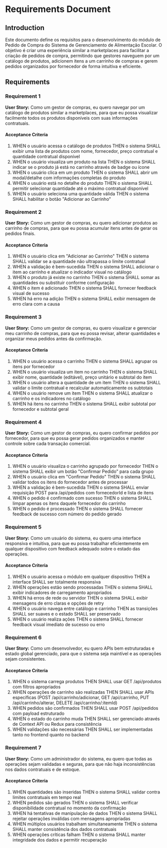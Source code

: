 # Requirements Document

## Introduction

Este documento define os requisitos para o desenvolvimento do módulo de Pedido de Compra do Sistema de Gerenciamento de Alimentação Escolar. O objetivo é criar uma experiência similar a marketplaces para facilitar a criação de pedidos de compra, permitindo que gestores naveguem por um catálogo de produtos, adicionem itens a um carrinho de compras e gerem pedidos organizados por fornecedor de forma intuitiva e eficiente.

## Requirements

### Requirement 1

**User Story:** Como um gestor de compras, eu quero navegar por um catálogo de produtos similar a marketplaces, para que eu possa visualizar facilmente todos os produtos disponíveis com suas informações contratuais.

#### Acceptance Criteria

1. WHEN o usuário acessa o catálogo de produtos THEN o sistema SHALL exibir uma lista de produtos com nome, fornecedor, preço contratual e quantidade contratual disponível
2. WHEN o usuário visualiza um produto na lista THEN o sistema SHALL indicar se o produto já está no carrinho através de badge ou ícone
3. WHEN o usuário clica em um produto THEN o sistema SHALL abrir um modal/detalhe com informações completas do produto
4. WHEN o usuário está no detalhe do produto THEN o sistema SHALL permitir selecionar quantidade até o máximo contratual disponível
5. WHEN o usuário seleciona uma quantidade válida THEN o sistema SHALL habilitar o botão "Adicionar ao Carrinho"

### Requirement 2

**User Story:** Como um gestor de compras, eu quero adicionar produtos ao carrinho de compras, para que eu possa acumular itens antes de gerar os pedidos finais.

#### Acceptance Criteria

1. WHEN o usuário clica em "Adicionar ao Carrinho" THEN o sistema SHALL validar se a quantidade não ultrapassa o limite contratual
2. WHEN a validação é bem-sucedida THEN o sistema SHALL adicionar o item ao carrinho e atualizar o indicador visual no catálogo
3. WHEN o produto já existe no carrinho THEN o sistema SHALL somar as quantidades ou substituir conforme configuração
4. WHEN o item é adicionado THEN o sistema SHALL fornecer feedback visual de sucesso
5. WHEN há erro na adição THEN o sistema SHALL exibir mensagem de erro clara com a causa

### Requirement 3

**User Story:** Como um gestor de compras, eu quero visualizar e gerenciar meu carrinho de compras, para que eu possa revisar, alterar quantidades e organizar meus pedidos antes da confirmação.

#### Acceptance Criteria

1. WHEN o usuário acessa o carrinho THEN o sistema SHALL agrupar os itens por fornecedor
2. WHEN o usuário visualiza um item no carrinho THEN o sistema SHALL exibir nome, quantidade (editável), preço unitário e subtotal do item
3. WHEN o usuário altera a quantidade de um item THEN o sistema SHALL validar o limite contratual e recalcular automaticamente os subtotais
4. WHEN o usuário remove um item THEN o sistema SHALL atualizar o carrinho e os indicadores no catálogo
5. WHEN há itens no carrinho THEN o sistema SHALL exibir subtotal por fornecedor e subtotal geral

### Requirement 4

**User Story:** Como um gestor de compras, eu quero confirmar pedidos por fornecedor, para que eu possa gerar pedidos organizados e manter controle sobre cada transação comercial.

#### Acceptance Criteria

1. WHEN o usuário visualiza o carrinho agrupado por fornecedor THEN o sistema SHALL exibir um botão "Confirmar Pedido" para cada grupo
2. WHEN o usuário clica em "Confirmar Pedido" THEN o sistema SHALL validar todos os itens do fornecedor antes de processar
3. WHEN a validação é bem-sucedida THEN o sistema SHALL enviar requisição POST para /api/pedidos com fornecedorId e lista de itens
4. WHEN o pedido é confirmado com sucesso THEN o sistema SHALL limpar apenas os itens daquele fornecedor do carrinho
5. WHEN o pedido é processado THEN o sistema SHALL fornecer feedback de sucesso com número do pedido gerado

### Requirement 5

**User Story:** Como um usuário do sistema, eu quero uma interface responsiva e intuitiva, para que eu possa trabalhar eficientemente em qualquer dispositivo com feedback adequado sobre o estado das operações.

#### Acceptance Criteria

1. WHEN o usuário acessa o módulo em qualquer dispositivo THEN a interface SHALL ser totalmente responsiva
2. WHEN operações estão sendo processadas THEN o sistema SHALL exibir indicadores de carregamento apropriados
3. WHEN há erros de rede ou servidor THEN o sistema SHALL exibir mensagens de erro claras e opções de retry
4. WHEN o usuário navega entre catálogo e carrinho THEN as transições SHALL ser suaves e o estado SHALL ser preservado
5. WHEN o usuário realiza ações THEN o sistema SHALL fornecer feedback visual imediato de sucesso ou erro

### Requirement 6

**User Story:** Como um desenvolvedor, eu quero APIs bem estruturadas e estado global gerenciado, para que o sistema seja maintível e as operações sejam consistentes.

#### Acceptance Criteria

1. WHEN o sistema carrega produtos THEN SHALL usar GET /api/produtos com filtros apropriados
2. WHEN operações de carrinho são realizadas THEN SHALL usar APIs específicas (POST /api/carrinho/adicionar, GET /api/carrinho, PUT /api/carrinho/alterar, DELETE /api/carrinho/:itemId)
3. WHEN pedidos são confirmados THEN SHALL usar POST /api/pedidos com payload estruturado
4. WHEN o estado do carrinho muda THEN SHALL ser gerenciado através de Context API ou Redux para consistência
5. WHEN validações são necessárias THEN SHALL ser implementadas tanto no frontend quanto no backend

### Requirement 7

**User Story:** Como um administrador do sistema, eu quero que todas as operações sejam validadas e seguras, para que não haja inconsistências nos dados contratuais e de estoque.

#### Acceptance Criteria

1. WHEN quantidades são inseridas THEN o sistema SHALL validar contra limites contratuais em tempo real
2. WHEN pedidos são gerados THEN o sistema SHALL verificar disponibilidade contratual no momento da confirmação
3. WHEN há tentativas de manipulação de dados THEN o sistema SHALL rejeitar operações inválidas com mensagens apropriadas
4. WHEN múltiplos usuários trabalham simultaneamente THEN o sistema SHALL manter consistência dos dados contratuais
5. WHEN operações críticas falham THEN o sistema SHALL manter integridade dos dados e permitir recuperação